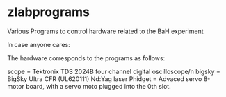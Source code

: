 zlabprograms
============

Various Programs to control hardware related to the BaH experiment

In case anyone cares:

The hardware corresponds to the programs as follows:

scope = Tektronix TDS 2024B four channel digital oscilloscope/n
bigsky = BigSky Ultra CFR (UL620111) Nd:Yag laser
Phidget = Advaced servo 8-motor board, with a servo moto plugged into the 0th slot.
